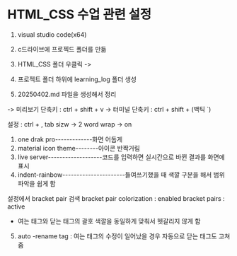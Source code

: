 # HTML_CSS 수업 관련 설정
1. visual studio code(x64)
2. c드라이브에 프로젝드 폴더를 만듦
3. HTML_CSS 폴더 우클릭 -> 


5. 프로젝트 폴더 하위에 learning_log 폴더 생성
6. 20250402.md 파일을 생성해서 정리

-> 미리보기 단축키 : ctrl + shift + v
-> 터미널 단축키 : ctrl + shift + (백틱 `)


설정 : ctrl + ,
tab sizw -> 2
word wrap -> on
1. one drak pro-------------화면 어둡게
2. material icon theme--------아이콘 반짝거림
3. live server-------------------코드를 입력하면 실시간으로 바뀐 결과를 화면에 표시
4. indent-rainbow----------------------들여쓰기했을 때 색깔 구분을 해서 범위 파악을 쉽게 함

설정에서 bracket pair 검색
bracket pair colorization : enabled
bracket pairs : active
- 여는 태그와 닫는 태그의 괄호 색깔을 동일하게 맞춰서 헷갈리지 않게 함
5. auto -rename tag : 여는 태그의 수정이 일어났을 경우 자동으로 닫는 태그도 고쳐줌
